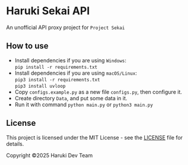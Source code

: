 # Haruki Sekai API

An unofficial API proxy project for `Project Sekai`

## How to use

+ Install dependencies if you are using `Windows`:  
  `pip install -r requirements.txt`
+ Install dependencies if you are using `macOS/Linux`:  
  `pip3 install -r requirements.txt`  
  `pip3 install uvloop`
+ Copy `configs.example.py` as a new file `configs.py`, then configure it.
+ Create directory `Data`, and put some data in it.
+ Run it with command `python main.py` or `python3 main.py`

## License

This project is licensed under the MIT License - see the [LICENSE](LICENSE) file for details.

Copyright ©2025 Haruki Dev Team
